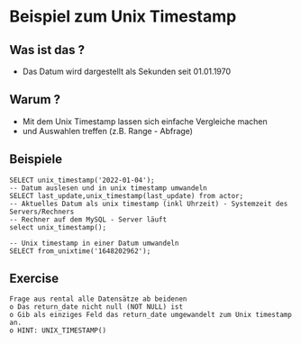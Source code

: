 # Beispiel zum Unix Timestamp 

## Was ist das ? 

  * Das Datum wird dargestellt als Sekunden seit 01.01.1970

## Warum ? 

  * Mit dem Unix Timestamp lassen sich einfache Vergleiche machen 
  * und Auswahlen treffen (z.B. Range - Abfrage) 

## Beispiele 

```
SELECT unix_timestamp('2022-01-04');
-- Datum auslesen und in unix timestamp umwandeln 
SELECT last_update,unix_timestamp(last_update) from actor;
-- Aktuelles Datum als unix timestamp (inkl Uhrzeit) - Systemzeit des Servers/Rechners 
-- Rechner auf dem MySQL - Server läuft 
select unix_timestamp();

-- Unix timestamp in einer Datum umwandeln 
SELECT from_unixtime('1648202962');

```

## Exercise 

```
Frage aus rental alle Datensätze ab beidenen
o Das return_date nicht null (NOT NULL) ist 
o Gib als einziges Feld das return_date umgewandelt zum Unix timestamp an. 
o HINT: UNIX_TIMESTAMP() 


```
